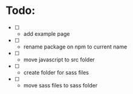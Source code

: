 # Todo:
- [ ] - add example page
- [ ] - rename package on npm to current name
- [ ] - move javascript to src folder
- [ ] - create folder for sass files
- [ ] - move sass files to sass folder
